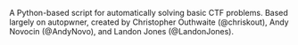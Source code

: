 A Python-based script for automatically solving basic CTF problems. Based largely on autopwner, created by Christopher Outhwaite (@chriskout), Andy Novocin (@AndyNovo), and Landon Jones (@LandonJones).
